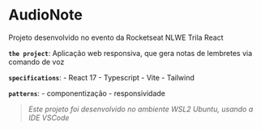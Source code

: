 # AudioNote

Projeto desenvolvido no evento da Rocketseat NLWE Trila React

**`the project`**: Aplicação web responsiva, que gera notas de lembretes via comando de voz

**`specifications`**:
    - React 17
    - Typescript
    - Vite
    - Tailwind

**`patterns`**:
    - componentização
    - responsividade

> *Este projeto foi desenvolvido no ambiente WSL2 Ubuntu, usando a IDE VSCode*
